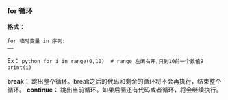 ### for 循环

**格式：**

	for 临时变量 in 序列:
	……

Ex：
	```python
	for i in range(0,10)  # range 左闭右开,只到10前一个数值9
	    print(i)
	```

**break：** 跳出整个循环。break之后的代码和剩余的循环将不会再执行，结束整个循环。
**continue：** 跳出当前循环。如果后面还有代码或者循环，将会继续执行。
